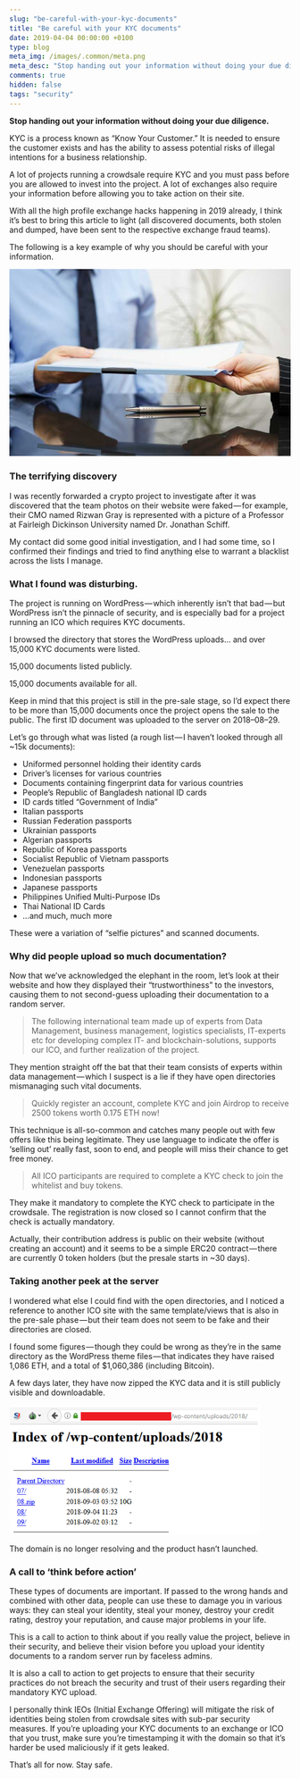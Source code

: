 ```yaml
---
slug: "be-careful-with-your-kyc-documents"
title: "Be careful with your KYC documents"
date: 2019-04-04 00:00:00 +0100
type: blog
meta_img: /images/.common/meta.png 
meta_desc: "Stop handing out your information without doing your due diligence."
comments: true
hidden: false
tags: "security"
---
```


**Stop handing out your information without doing your due diligence.**

KYC is a process known as “Know Your Customer.” It is needed to ensure the customer exists and has the ability to assess potential risks of illegal intentions for a business relationship.

A lot of projects running a crowdsale require KYC and you must pass before you are allowed to invest into the project. A lot of exchanges also require your information before allowing you to take action on their site.

With all the high profile exchange hacks happening in 2019 already, I think it’s best to bring this article to light (all discovered documents, both stolen and dumped, have been sent to the respective exchange fraud teams).

The following is a key example of why you should be careful with your information.

![images/be-careful-with-your-kyc-documents/1.jpeg](./images/be-careful-with-your-kyc-documents/1.jpeg "Be careful when handing over your information.")

### The terrifying discovery

I was recently forwarded a crypto project to investigate after it was discovered that the team photos on their website were faked — for example, their CMO named Rizwan Gray is represented with a picture of a Professor at Fairleigh Dickinson University named Dr. Jonathan Schiff.

My contact did some good initial investigation, and I had some time, so I confirmed their findings and tried to find anything else to warrant a blacklist across the lists I manage.

### What I found was disturbing.

The project is running on WordPress — which inherently isn’t that bad — but WordPress isn’t the pinnacle of security, and is especially bad for a project running an ICO which requires KYC documents.

I browsed the directory that stores the WordPress uploads… and over 15,000 KYC documents were listed.

15,000 documents listed publicly.

15,000 documents available for all.

Keep in mind that this project is still in the pre-sale stage, so I’d expect there to be more than 15,000 documents once the project opens the sale to the public. The first ID document was uploaded to the server on 2018–08–29.

Let’s go through what was listed (a rough list — I haven’t looked through all ~15k documents):

* Uniformed personnel holding their identity cards
* Driver’s licenses for various countries
* Documents containing fingerprint data for various countries
* People’s Republic of Bangladesh national ID cards
* ID cards titled “Government of India”
* Italian passports
* Russian Federation passports
* Ukrainian passports
* Algerian passports
* Republic of Korea passports
* Socialist Republic of Vietnam passports
* Venezuelan passports
* Indonesian passports
* Japanese passports
* Philippines Unified Multi-Purpose IDs
* Thai National ID Cards
* ...and much, much more

These were a variation of “selfie pictures” and scanned documents.

### Why did people upload so much documentation?

Now that we’ve acknowledged the elephant in the room, let’s look at their website and how they displayed their “trustworthiness” to the investors, causing them to not second-guess uploading their documentation to a random server.

> The following international team made up of experts from Data Management, business management, logistics specialists, IT-experts etc for developing complex IT- and blockchain-solutions, supports our ICO, and further realization of the project.

They mention straight off the bat that their team consists of experts within data management — which I suspect is a lie if they have open directories mismanaging such vital documents.

> Quickly register an account, complete KYC and join Airdrop to receive 2500 tokens worth 0.175 ETH now!

This technique is all-so-common and catches many people out with few offers like this being legitimate. They use language to indicate the offer is ‘selling out’ really fast, soon to end, and people will miss their chance to get free money.

> All ICO participants are required to complete a KYC check to join the whitelist and buy tokens.

They make it mandatory to complete the KYC check to participate in the crowdsale. The registration is now closed so I cannot confirm that the check is actually mandatory.

Actually, their contribution address is public on their website (without creating an account) and it seems to be a simple ERC20 contract — there are currently 0 token holders (but the presale starts in ~30 days).

### Taking another peek at the server

I wondered what else I could find with the open directories, and I noticed a reference to another ICO site with the same template/views that is also in the pre-sale phase — but their team does not seem to be fake and their directories are closed.

I found some figures — though they could be wrong as they’re in the same directory as the WordPress theme files — that indicates they have raised 1,086 ETH, and a total of $1,060,386 (including Bitcoin).

A few days later, they have now zipped the KYC data and it is still publicly visible and downloadable.

![images/be-careful-with-your-kyc-documents/2.png](./images/be-careful-with-your-kyc-documents/2.png "A screenshot showing the 10GB zip of KYC data")

The domain is no longer resolving and the product hasn’t launched.

### A call to ‘think before action’

These types of documents are important. If passed to the wrong hands and combined with other data, people can use these to damage you in various ways: they can steal your identity, steal your money, destroy your credit rating, destroy your reputation, and cause major problems in your life.

This is a call to action to think about if you really value the project, believe in their security, and believe their vision before you upload your identity documents to a random server run by faceless admins.

It is also a call to action to get projects to ensure that their security practices do not breach the security and trust of their users regarding their mandatory KYC upload.

I personally think IEOs (Initial Exchange Offering) will mitigate the risk of identities being stolen from crowdsale sites with sub-par security measures. If you’re uploading your KYC documents to an exchange or ICO that you trust, make sure you’re timestamping it with the domain so that it’s harder be used maliciously if it gets leaked.

That’s all for now. Stay safe.